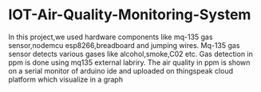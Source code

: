 # IOT-Air-Quality-Monitoring-System
In this project,we used hardware components like mq-135 gas sensor,nodemcu esp8266,breadboard and jumping wires.
Mq-135 gas sensor detects various gases like alcohol,smoke,C02 etc.
Gas detection in ppm is done using mq135 external labriry.
The air quality in ppm is shown on a serial monitor of arduino ide and uploaded on thingspeak cloud platform which visualize in a graph

